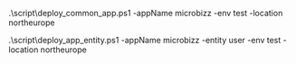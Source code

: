 .\script\deploy_common_app.ps1 -appName microbizz -env test -location northeurope

.\script\deploy_app_entity.ps1 -appName microbizz -entity user -env test -location northeurope